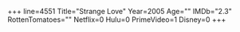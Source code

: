 +++
line=4551
Title="Strange Love"
Year=2005
Age=""
IMDb="2.3"
RottenTomatoes=""
Netflix=0
Hulu=0
PrimeVideo=1
Disney=0
+++

